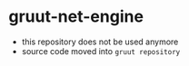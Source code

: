 # gruut-net-engine

- this repository does not be used anymore
- source code moved into `gruut repository`
